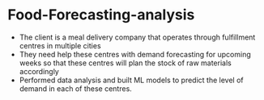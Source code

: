 # Food-Forecasting-analysis
* The client is a meal delivery company that operates through fulfillment centres in multiple cities
* They need help these centres with demand forecasting for upcoming weeks so that these centres will plan the stock of raw materials accordingly
* Performed data analysis and built ML models to predict the level of demand in each of these centres.
